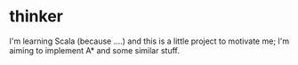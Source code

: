 # thinker
I'm learning Scala (because ....) and this is a little project to motivate me;
I'm aiming to implement A* and some similar stuff.

